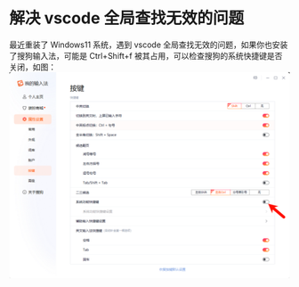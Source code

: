 # 解决 vscode 全局查找无效的问题

最近重装了 Windows11 系统，遇到 vscode 全局查找无效的问题，如果你也安装了搜狗输入法，可能是 Ctrl+Shift+f 被其占用，可以检查搜狗的系统快捷键是否关闭，如图：
![系统快捷键](./01.png)
